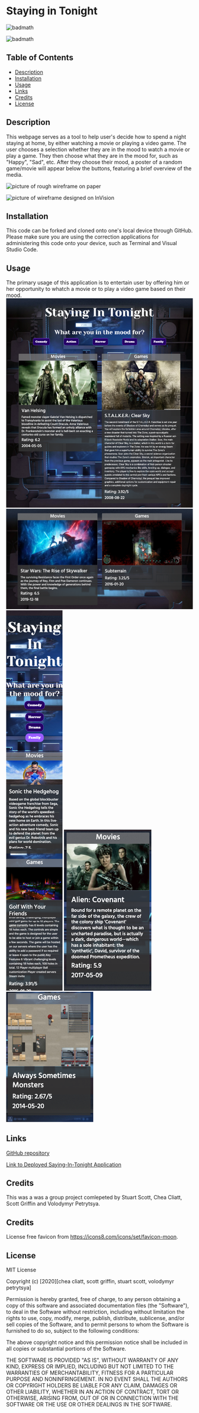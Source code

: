 # Staying in Tonight


![badmath](https://img.shields.io/badge/staying--in--tonight-v%201.0-blue)

![badmath](https://img.shields.io/badge/MIT-license-brightgreen)


## Table of Contents

- [Description](#description)
- [Installation](#installation)
- [Usage](#usage)
- [Links](#links)
- [Credits](#credits)
- [License](#mit_license)

## Description

This webpage serves as a tool to help user's decide how to spend a night staying at home, by either watching a movie or playing a video game. The user chooses a selection whether they are in the mood to watch a movie or play a game. They then choose what they are in the mood for, such as "Happy", "Sad", etc. After they choose their mood, a poster of a random game/movie will appear below the buttons, featuring a brief overview of the media.

![picture of rough wireframe on paper](Assets/wireframe-1.jpg)

![picture of wireframe designed on InVision](Assets/InVision-wireframe-1.jpg)

## Installation

This code can be forked and cloned onto one's local device through GitHub. Please make sure you are using the correction applications for administering this code onto your device, such as Terminal and Visual Studio Code.

## Usage

The primary usage of this application is to entertain user by offering him or her opportunity to whatch a movie or to play a video game based on their mood.
![Home Page  on desktop demo](./Assets/images/Desktop_view.png)
![Movies and Games on desktop demo](./Assets/images/movies-games_desktop.png)
![Home Page view on mobile demo](./Assets/images/Mobile_view.png)
![Movies on mobile demo](./Assets/images/movies-mobile.png)
![Games on mobile demo](./Assets/images/games-mobile.png)





## Links

[GitHub repository](https://github.com/cheacliatt/gt-Project-One "Repository")

[Link to Deployed Saying-In-Tonight Application](https://cheacliatt.github.io/gt-Project-One/ "Pages")

## Credits

This was a was a group project comlepeted by Stuart Scott, Chea Cliatt, Scott Griffin and Volodymyr Petrytsya.

## Credits
License free favicon from https://icons8.com/icons/set/favicon-moon.

## License

MIT License

Copyright (c) [2020][chea cliatt, scott griffin, stuart scott, volodymyr petrytsya]

Permission is hereby granted, free of charge, to any person obtaining a copy
of this software and associated documentation files (the "Software"), to deal
in the Software without restriction, including without limitation the rights
to use, copy, modify, merge, publish, distribute, sublicense, and/or sell
copies of the Software, and to permit persons to whom the Software is
furnished to do so, subject to the following conditions:

The above copyright notice and this permission notice shall be included in all
copies or substantial portions of the Software.

THE SOFTWARE IS PROVIDED "AS IS", WITHOUT WARRANTY OF ANY KIND, EXPRESS OR
IMPLIED, INCLUDING BUT NOT LIMITED TO THE WARRANTIES OF MERCHANTABILITY,
FITNESS FOR A PARTICULAR PURPOSE AND NONINFRINGEMENT. IN NO EVENT SHALL THE
AUTHORS OR COPYRIGHT HOLDERS BE LIABLE FOR ANY CLAIM, DAMAGES OR OTHER
LIABILITY, WHETHER IN AN ACTION OF CONTRACT, TORT OR OTHERWISE, ARISING FROM,
OUT OF OR IN CONNECTION WITH THE SOFTWARE OR THE USE OR OTHER DEALINGS IN THE
SOFTWARE.
